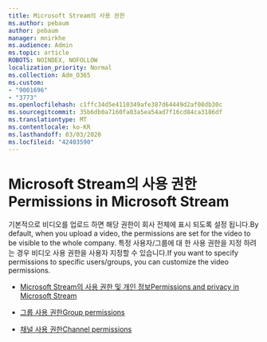 ```yaml
---
title: Microsoft Stream의 사용 권한
ms.author: pebaum
author: pebaum
manager: mnirkhe
ms.audience: Admin
ms.topic: article
ROBOTS: NOINDEX, NOFOLLOW
localization_priority: Normal
ms.collection: Adm_O365
ms.custom:
- "9001696"
- "3773"
ms.openlocfilehash: c1ffc34d5e4110349afe387d64449d2af08db30c
ms.sourcegitcommit: 35b6db0a7160fa03a5ea54ad7f16cd84ca3186df
ms.translationtype: MT
ms.contentlocale: ko-KR
ms.lasthandoff: 03/03/2020
ms.locfileid: "42403590"
---
```

# <a name="permissions-in-microsoft-stream"></a><span data-ttu-id="07985-102">Microsoft Stream의 사용 권한</span><span class="sxs-lookup"><span data-stu-id="07985-102">Permissions in Microsoft Stream</span></span>

<span data-ttu-id="07985-103">기본적으로 비디오를 업로드 하면 해당 권한이 회사 전체에 표시 되도록 설정 됩니다.</span><span class="sxs-lookup"><span data-stu-id="07985-103">By default, when you upload a video, the permissions are set for the video to be visible to the whole company.</span></span> <span data-ttu-id="07985-104">특정 사용자/그룹에 대 한 사용 권한을 지정 하려는 경우 비디오 사용 권한을 사용자 지정할 수 있습니다.</span><span class="sxs-lookup"><span data-stu-id="07985-104">If you want to specify permissions to specific users/groups, you can customize the video permissions.</span></span>

- [<span data-ttu-id="07985-105">Microsoft Stream의 사용 권한 및 개인 정보</span><span class="sxs-lookup"><span data-stu-id="07985-105">Permissions and privacy in Microsoft Stream</span></span>](https://docs.microsoft.com/stream/portal-permissions)

- [<span data-ttu-id="07985-106">그룹 사용 권한</span><span class="sxs-lookup"><span data-stu-id="07985-106">Group permissions</span></span>](https://docs.microsoft.com/stream/portal-permissions#group-permissions)

- [<span data-ttu-id="07985-107">채널 사용 권한</span><span class="sxs-lookup"><span data-stu-id="07985-107">Channel permissions</span></span>](https://docs.microsoft.com/stream/portal-permissions#channel-permissions)